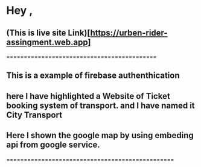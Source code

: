 # Hey , 
## (This is live site Link)[https://urben-rider-assingment.web.app]
===========================================
## This is a example of firebase authenthication 
## here I have highlighted a Website of Ticket booking system of transport. and I have named it City Transport
## Here I shown the google map by using embeding api  from google service. 
================================================ 